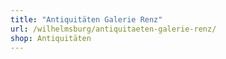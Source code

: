 ```yaml
---
title: "Antiquitäten Galerie Renz"
url: /wilhelmsburg/antiquitaeten-galerie-renz/
shop: Antiquitäten
---
```

